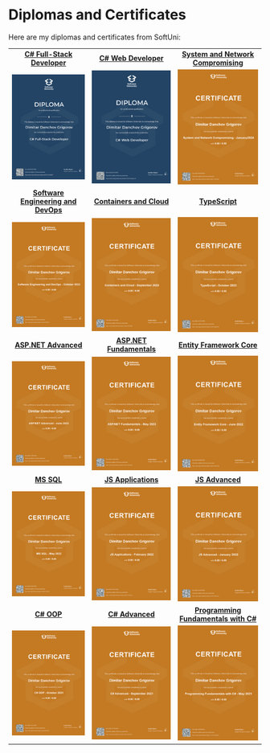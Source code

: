 # Diplomas and Certificates

Here are my diplomas and certificates from SoftUni:

|                                                                                                                                                                                                                                                 |                                                                                                                                                                                                                |                                                                                                                                                                                                                                                |
| :---------------------------------------------------------------------------------------------------------------------------------------------------------------------------------------------------------------------------------------------: | :------------------------------------------------------------------------------------------------------------------------------------------------------------------------------------------------------------: | :--------------------------------------------------------------------------------------------------------------------------------------------------------------------------------------------------------------------------------------------: |
|                                                                             **[C# Full-Stack Developer](https://softuni.bg/certificates/details/208752/4708d8f7)**                                                                              |                                                                **[C# Web Developer](https://softuni.bg/certificates/details/193727/ee8a5cc9)**                                                                 |                                                                         **[System and Network Compromising](https://softuni.bg/certificates/details/208227/7845e2bc)**                                                                         |
|                                    [![C# Full-Stack Developer](Certificates/Thumbnails/Diploma%20for%20C%23%20Full-Stack%20Developer.jpeg)](Certificates/Diploma%20for%20C%23%20Full-Stack%20Developer.jpeg)                                    |                              [![C# Web Developer](Certificates/Thumbnails/Diploma%20for%20C%23%20Web%20Developer.jpeg)](Certificates/Diploma%20for%20C%23%20Web%20Developer.jpeg)                              |   [![System and Network Compromising](Certificates/Thumbnails/System%20and%20Network%20Compromising%20-%20January2024%20-%20Certificate.jpeg)](Certificates/System%20and%20Network%20Compromising%20-%20January2024%20-%20Certificate.jpeg)    |
|                                                                         **[Software Engineering and DevOps](https://softuni.bg/certificates/details/201265/f4899d31)**                                                                          |                                                              **[Containers and Cloud](https://softuni.bg/certificates/details/192064/b37be003)**                                                               |                                                                                   **[TypeScript](https://softuni.bg/certificates/details/193705/a00ad575)**                                                                                    |
| [![Software Engineering and DevOps](Certificates/Thumbnails/Software%20Engineering%20and%20DevOps%20-%20October%202023%20-%20Certificate.jpeg)](Certificates/Software%20Engineering%20and%20DevOps%20-%20October%202023%20-%20Certificate.jpeg) | [![Containers and Cloud](Certificates/Thumbnails/Containers%20and%20Cloud%20-%20September%202023%20-%20Certificate.jpeg)](Certificates/Containers%20and%20Cloud%20-%20September%202023%20-%20Certificate.jpeg) |                                      [![TypeScript](Certificates/Thumbnails/TypeScript%20-%20October%202023%20-%20Certificate.jpeg)](Certificates/TypeScript%20-%20October%202023%20-%20Certificate.jpeg)                                      |
|                                                                                 **[ASP.NET Advanced](https://softuni.bg/certificates/details/184363/ac9c8c00)**                                                                                 |                                                              **[ASP.NET Fundamentals](https://softuni.bg/certificates/details/175424/5918dc81)**                                                               |                                                                              **[Entity Framework Core](https://softuni.bg/certificates/details/138342/6d91675b)**                                                                              |
|                              [![ASP.NET Advanced](Certificates/Thumbnails/ASP.NET%20Advanced%20-%20June%202023%20-%20Certificate.jpeg)](Certificates/ASP.NET%20Advanced%20-%20June%202023%20-%20Certificate.jpeg)                               |         [![ASP.NET Fundamentals](Certificates/Thumbnails/ASP.NET%20Fundamentals%20-%20May%202023%20-%20Certificate.jpeg)](Certificates/ASP.NET%20Fundamentals%20-%20May%202023%20-%20Certificate.jpeg)         |                    [![Entity Framework Core](Certificates/Thumbnails/Entity%20Framework%20Core%20-%20June%202022%20-%20Certificate.jpeg)](Certificates/Entity%20Framework%20Core%20-%20June%202022%20-%20Certificate.jpeg)                     |
|                                                                                      **[MS SQL](https://softuni.bg/certificates/details/134829/91799a33)**                                                                                      |                                                                 **[JS Applications](https://softuni.bg/certificates/details/130249/a47a44da)**                                                                 |                                                                                   **[JS Advanced](https://softuni.bg/certificates/details/126707/5f49614a)**                                                                                   |
|                                              [![MS SQL](Certificates/Thumbnails/MS%20SQL%20-%20May%202022%20-%20Certificate.jpeg)](Certificates/MS%20SQL%20-%20May%202022%20-%20Certificate.jpeg)                                               |           [![JS Applications](Certificates/Thumbnails/JS%20Applications%20-%20February%202022%20-%20Certificate.jpeg)](Certificates/JS%20Applications%20-%20February%202022%20-%20Certificate.jpeg)            |                                  [![JS Advanced](Certificates/Thumbnails/JS%20Advanced%20-%20January%202022%20-%20Certificate.jpeg)](Certificates/JS%20Advanced%20-%20January%202022%20-%20Certificate.jpeg)                                   |
|                                                                                      **[C# OOP](https://softuni.bg/certificates/details/120516/e6d1bf9e)**                                                                                      |                                                                   **[C# Advanced](https://softuni.bg/certificates/details/114373/0fc8c502)**                                                                   |                                                                        **[Programming Fundamentals with C#](https://softuni.bg/certificates/details/111756/52602fe4)**                                                                         |
|                                        [![C# OOP](Certificates/Thumbnails/C%23%20OOP%20-%20October%202021%20-%20Certificate.jpeg)](Certificates/C%23%20OOP%20-%20October%202021%20-%20Certificate.jpeg)                                         |              [![C# Advanced](Certificates/Thumbnails/C%23%20Advanced%20-%20September%202021%20-%20Certificate.jpeg)](Certificates/C%23%20Advanced%20-%20September%202021%20-%20Certificate.jpeg)               | [![Programming Fundamentals with C#](Certificates/Thumbnails/Programming%20Fundamentals%20with%20C%23%20-%20May%202021%20-%20Certificate.jpeg)](Certificates/Programming%20Fundamentals%20with%20C%23%20-%20May%202021%20-%20Certificate.jpeg) |

